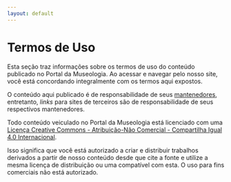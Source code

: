 ```yaml
---
layout: default
---
```


# Termos de Uso

Esta seção traz informações sobre os termos de uso do conteúdo publicado no Portal da Museologia. Ao acessar e navegar pelo nosso site, você está concordando integralmente com os termos aqui expostos.

O conteúdo aqui publicado é de responsabilidade de seus [mantenedores](/oportal), entretanto, *links* para sites de terceiros são de responsabilidade de seus respectivos mantenedores.

Todo conteúdo veiculado no Portal da Museologia está licenciado com uma [Licença Creative Commons - Atribuição-Não Comercial - Compartilha Igual 4.0 Internacional](https://creativecommons.org/licenses/by-nc-sa/4.0/).

Isso significa que você está autorizado a criar e distribuir trabalhos derivados a partir de nosso conteúdo desde que cite a fonte e utilize a mesma licença de distribuição ou uma compatível com esta. O uso para fins comerciais não está autorizado.
